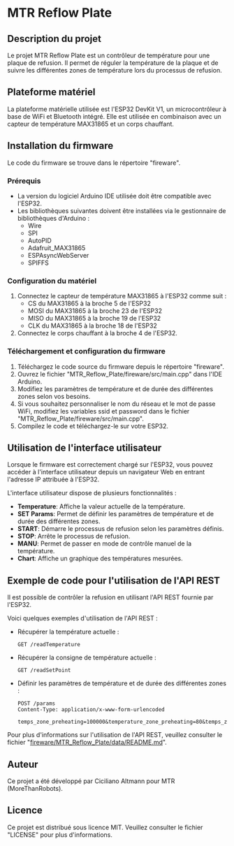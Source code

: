 # MTR Reflow Plate

## Description du projet
Le projet MTR Reflow Plate est un contrôleur de température pour une plaque de refusion. Il permet de réguler la température de la plaque et de suivre les différentes zones de température lors du processus de refusion.

## Plateforme matériel
La plateforme matérielle utilisée est l'ESP32 DevKit V1, un microcontrôleur à base de WiFi et Bluetooth intégré. Elle est utilisée en combinaison avec un capteur de température MAX31865 et un corps chauffant.

## Installation du firmware
Le code du firmware se trouve dans le répertoire "fireware".

### Prérequis
- La version du logiciel Arduino IDE utilisée doit être compatible avec l'ESP32.
- Les bibliothèques suivantes doivent être installées via le gestionnaire de bibliothèques d'Arduino :
  - Wire
  - SPI
  - AutoPID
  - Adafruit_MAX31865
  - ESPAsyncWebServer
  - SPIFFS

### Configuration du matériel
1. Connectez le capteur de température MAX31865 à l'ESP32 comme suit :
   - CS du MAX31865 à la broche 5 de l'ESP32
   - MOSI du MAX31865 à la broche 23 de l'ESP32
   - MISO du MAX31865 à la broche 19 de l'ESP32
   - CLK du MAX31865 à la broche 18 de l'ESP32
2. Connectez le corps chauffant à la broche 4 de l'ESP32.

### Téléchargement et configuration du firmware
1. Téléchargez le code source du firmware depuis le répertoire "fireware".
2. Ouvrez le fichier "MTR_Reflow_Plate/fireware/src/main.cpp" dans l'IDE Arduino.
3. Modifiez les paramètres de température et de durée des différentes zones selon vos besoins.
4. Si vous souhaitez personnaliser le nom du réseau et le mot de passe WiFi, modifiez les variables ssid et password dans le fichier "MTR_Reflow_Plate/fireware/src/main.cpp".
5. Compilez le code et téléchargez-le sur votre ESP32.

## Utilisation de l'interface utilisateur
Lorsque le firmware est correctement chargé sur l'ESP32, vous pouvez accéder à l'interface utilisateur depuis un navigateur Web en entrant l'adresse IP attribuée à l'ESP32.

L'interface utilisateur dispose de plusieurs fonctionnalités :
- **Temperature**: Affiche la valeur actuelle de la température.
- **SET Params**: Permet de définir les paramètres de température et de durée des différentes zones.
- **START**: Démarre le processus de refusion selon les paramètres définis.
- **STOP**: Arrête le processus de refusion.
- **MANU**: Permet de passer en mode de contrôle manuel de la température.
- **Chart**: Affiche un graphique des températures mesurées.

## Exemple de code pour l'utilisation de l'API REST
Il est possible de contrôler la refusion en utilisant l'API REST fournie par l'ESP32.

Voici quelques exemples d'utilisation de l'API REST :
- Récupérer la température actuelle :
  ```
  GET /readTemperature
  ```
- Récupérer la consigne de température actuelle :
  ```
  GET /readSetPoint
  ```
- Définir les paramètres de température et de durée des différentes zones :
  ```
  POST /params
  Content-Type: application/x-www-form-urlencoded
  
  temps_zone_preheating=100000&temperature_zone_preheating=80&temps_zone_recirculation=100000&temperature_zone_recirculation=120&temps_zone_reflow=10000&temperature_zone_reflow=183&temperature_zone_cooling=23
  ```
Pour plus d'informations sur l'utilisation de l'API REST, veuillez consulter le fichier "[fireware/MTR_Reflow_Plate/data/README.md](./fireware/MTR_Reflow_Plate/data/README.md)".

## Auteur
Ce projet a été développé par Ciciliano Altmann pour MTR (MoreThanRobots).

## Licence
Ce projet est distribué sous licence MIT. Veuillez consulter le fichier "LICENSE" pour plus d'informations.